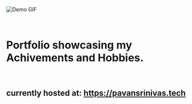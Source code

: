 
&nbsp;
&nbsp;
&nbsp;

![Demo GIF](https://raw.githubusercontent.com/pavansrinivasmamidala/portfolio/main/demo.gif)


&nbsp;
&nbsp;
# Portfolio showcasing my Achivements and Hobbies.


&nbsp;
&nbsp;
&nbsp;
## currently hosted at: https://pavansrinivas.tech
